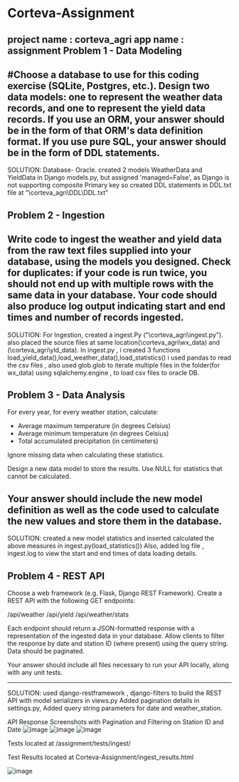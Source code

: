# Corteva-Assignment

project name : corteva_agri
app name  :  assignment
Problem 1 - Data Modeling
-------------------------
#Choose a database to use for this coding exercise (SQLite, Postgres, etc.). Design two data models: one to represent the weather data records, and one to represent the yield data records. If you use an ORM, your answer should be in the form of that ORM's data definition format. If you use pure SQL, your answer should be in the form of DDL statements.
---------------------------------------------------------------------------
SOLUTION:
Database- Oracle.
created 2 models WeatherData and YieldData in Django models.py, but assigned 'managed=False', as Django is not supporting composite Primary key
so created DDL statements in DDL.txt file at "\corteva_agri\DDL\DDL.txt"

Problem 2 - Ingestion
---------------------
Write code to ingest the weather and yield data from the raw text files supplied into your database, using the models you designed. Check for duplicates: if your code is run twice, you should not end up with multiple rows with the same data in your database. Your code should also produce log output indicating start and end times and number of records ingested.
----------------------------------------------------------------------------------
SOLUTION:
For Ingestion, created a ingest.Py ("\corteva_agri\ingest.py").
also placed the source files at same location(\corteva_agri\wx_data) and (\corteva_agri\yld_data).
In ingest.py , i created 3 functions load_yield_data(),load_weather_data(),load_statistics()
i used pandas to read the csv files , also used glob.glob to iterate multiple files in the folder(for wx_data)
using sqlalchemy.engine , to load csv files to oracle DB.

Problem 3 - Data Analysis
-------------------------
For every year, for every weather station, calculate:

* Average maximum temperature (in degrees Celsius)
* Average minimum temperature (in degrees Celsius)
* Total accumulated precipitation (in centimeters)

Ignore missing data when calculating these statistics.

Design a new data model to store the results. Use NULL for statistics that cannot be calculated.

Your answer should include the new model definition as well as the code used to calculate the new values and store them in the database.
--------------------------------------------------------------------------------
SOLUTION:
created a new model statistics and inserted calculated the above measures in ingest.py(load_statistics())
Also, added log file , ingest.log to view the start and end times of data loading details.

Problem 4 - REST API
--------------------
Choose a web framework (e.g. Flask, Django REST Framework). Create a REST API with the following GET endpoints:

/api/weather
/api/yield
/api/weather/stats

Each endpoint should return a JSON-formatted response with a representation of the ingested data in your database. Allow clients to filter the response by date and station ID (where present) using the query string. Data should be paginated.

Your answer should include all files necessary to run your API locally, along with any unit tests.

----------------------------------------------------------
SOLUTION:
used django-restframework , django-filters to build the REST API with model serializers in views.py
Added pagination details in settings.py,
Added query string parameters for date and weather_station.

API Response Screenshots with Pagination and Filtering on Station ID and Date
![image](https://user-images.githubusercontent.com/104686047/184680784-8cb5f0f9-f170-4338-8e3f-5d309b44ab02.png)
![image](https://user-images.githubusercontent.com/104686047/184680944-d496456b-c72b-4521-b19d-9728afe7f072.png)
![image](https://user-images.githubusercontent.com/104686047/184681261-2a205260-9fa3-48c6-b78a-9fbc225fa837.png)


Tests located at /assignment/tests/ingest/


Test Results located at Corteva-Assignment/ingest_results.html

![image](https://user-images.githubusercontent.com/104686047/185773797-98a5f4e8-ae62-45d5-a1dc-cc95eb09ed20.png)


